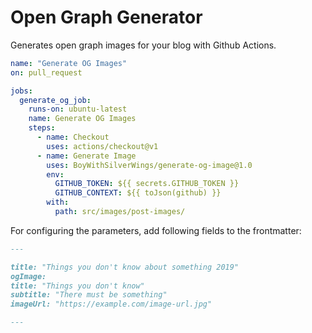 # Open Graph Generator

Generates open graph images for your blog with Github Actions.

```yml
name: "Generate OG Images"
on: pull_request

jobs:
  generate_og_job:
    runs-on: ubuntu-latest
    name: Generate OG Images
    steps:
      - name: Checkout
        uses: actions/checkout@v1
      - name: Generate Image
        uses: BoyWithSilverWings/generate-og-image@1.0
        env:
          GITHUB_TOKEN: ${{ secrets.GITHUB_TOKEN }}
          GITHUB_CONTEXT: ${{ toJson(github) }}
        with:
          path: src/images/post-images/
```

For configuring the parameters, add following fields to the frontmatter:

```md
---

title: "Things you don't know about something 2019"
ogImage:
title: "Things you don't know"
subtitle: "There must be something"
imageUrl: "https://example.com/image-url.jpg"

---
```
